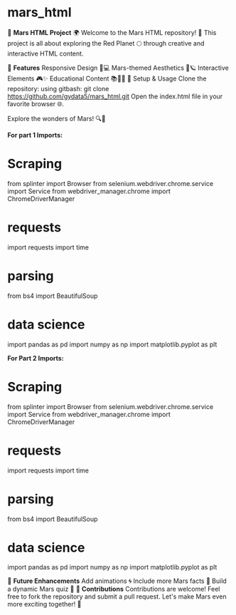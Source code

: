 # mars_html
🌌 **Mars HTML Project**  🌍
Welcome to the Mars HTML repository! 🚀 This project is all about exploring the Red Planet 🌕 through creative and interactive HTML content.

🌟 **Features**
Responsive Design 📱💻
Mars-themed Aesthetics 🔴🪐
Interactive Elements 🎮✨
Educational Content 📚👨‍🚀
🔧 Setup & Usage
Clone the repository:
using gitbash: 
git clone https://github.com/gydata5/mars_html.git
Open the index.html file in your favorite browser 🌐.

Explore the wonders of Mars! 🔍🌌

**For part 1 Imports:** 
# Scraping
from splinter import Browser
from selenium.webdriver.chrome.service import Service
from webdriver_manager.chrome import ChromeDriverManager
# requests
import requests
import time
# parsing
from bs4 import BeautifulSoup
# data science
import pandas as pd
import numpy as np
import matplotlib.pyplot as plt

**For Part 2 Imports:** 
# Scraping
from splinter import Browser
from selenium.webdriver.chrome.service import Service
from webdriver_manager.chrome import ChromeDriverManager
# requests
import requests
import time
# parsing
from bs4 import BeautifulSoup
# data science
import pandas as pd
import numpy as np
import matplotlib.pyplot as plt

🚀 **Future Enhancements**
Add animations 🌀
Include more Mars facts 🔭
Build a dynamic Mars quiz 🤔
🤝 **Contributions**
Contributions are welcome! Feel free to fork the repository and submit a pull request. Let's make Mars even more exciting together! 🤩
